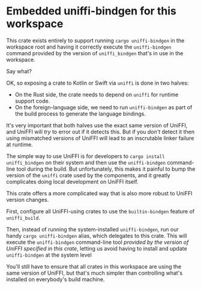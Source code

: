 # Embedded uniffi-bindgen for this workspace

This crate exists entirely to support running `cargo uniffi-bindgen` in the workspace
root and having it correctly execute the `uniffi-bindgen` command provided by the
version of `uniffi_bindgen` that's in use in the workspace.

Say what?

OK, so exposing a crate to Kotlin or Swift via `uniffi` is done in two halves:

* On the Rust side, the crate needs to depend on `uniffi` for runtime support code.
* On the foreign-language side, we need to run `uniffi-bindgen` as part of the build
  process to generate the language bindings.

It's very important that both halves use the exact same version of UniFFI, and UniFFI
will *try* to error out if it detects this. But if you *don't* detect it then using
mismatched versions of UniFFI will lead to an inscrutable linker failure at runtime.

The simple way to use UniFFI is for developers to `cargo install uniffi_bindgen`
on their system and then use the `uniffi-bindgen` command-line tool during the build.
But unfortunately, this makes it painful to bump the version of the `uniffi` crate
used by the components, and it greatly complicates doing local development on UniFFI
itself.

This crate offers a more complicated way that is also more robust to UniFFI version
changes.

First, configure all UniFFI-using crates to use the `builtin-bindgen` feature
of `uniffi_build`.

Then, instead of running the system-installed `uniffi-bindgen`, run our handy
`cargo uniffi-bindgen` alias, which delegates to this crate. This will execute
the `uniffi-bindgen` command-line tool *provided by the version of UniFFI specified
in this crate*, letting us avoid having to install and update `uniffi-bindgen` at
the system level

You'll still have to ensure that all crates in this workspace are using the
same version of UniFFI, but that's much simpler than controlling what's installed
on everybody's build machine.
